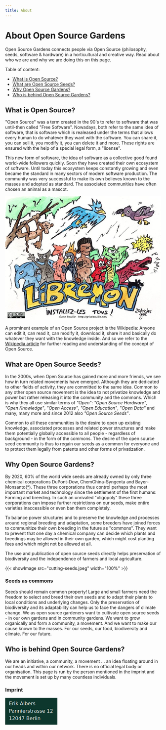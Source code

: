 ```yaml
---
title: About
---
```


# About Open Source Gardens

Open Source Gardens connects people via Open Source (philosophy, seeds, software & hardware) in a horticultural and creative way. Read about who we are and why we are doing this on this page.

Table of content:

- [What is Open Source?](#what-is-open-source)
- [What are Open Source Seeds?](#what-are-open-source-seeds)
- [Why Open Source Gardens?](#why-open-source-gardens)
- [Who is behind Open Source Gardens?](#who-is-behind-open-source-gardens)

## What is Open Source?

"Open Source" was a term created in the 90's to refer to software that was until-then called "Free Software". Nowadays, both refer to the same idea of software, that is software which is realeased under the terms that allows every human to do whatever they want with the software. You can share it, you can sell it, you modify it, you can delete it and more. These rights are ensured with the help of a special legal form, a "license".

This new form of software, the idea of software as a collective good found world-wide followers quickly. Soon they have created their own ecosystem of software. Until today this ecosystem keeps constantly growing and even became the standard in many sectors of modern software production. The community was very successful to make its own believes known to the masses and adopted as standard. The associated communities have often chosen an animal as a mascot.

![](libremon.png)

A prominent example of an Open Source project is the Wikipedia: Anyone can edit it, can read it, can modify it, download it, share it and basically do whatever they want with the knowledge inside. And so we refer to the [Wikipedia article][1] for further reading and understanding of the concept of Open Source.

## What are Open Source Seeds?

In the 2000s, when Open Source has gained more and more friends, we see how in turn related movements have emerged. Although they are dedicated to other fields of activity, they are committed to the same idea. Common to any other open source movement is the idea to not privatize knowledge and power but rather releasing it into the community and the commons. Which is why they all use similar terms of _"Open"_: _"Open Source Hardware"_, _"Open Knowledge"_, _"Open Access"_, _"Open Education"_, _"Open Data"_ and many, many more and since 2012 also _"Open Source Seeds"_.

Common to all these communities is the desire to open up existing knowledge, associated processes and related power structures and make them potentially globally accessible to all people - regardless of background - in the form of the commons. The desire of the open source seed community is thus to regain our seeds as a common for everyone and to protect them legally from patents and other forms of privatization.

## Why Open Source Gardens?

By 2020, 60% of the world wide seeds are already owned by only three chemical corporations DuPont-Dow, ChemChina-Syngenta and Bayer-Monsanto([\*][2]). These three corporations thus control perhaps the most important market and technology since the settlement of the first humans: Farming and breeding. In such an unrivaled "oligopoly" these three corporations can impose further restrictions on our seeds, make entire varieties inaccessible or even ban them completely.

To balance power structures and to preserve the knowledge and processes around regional breeding and adaptation, some breeders have joined forces to communitize their own breeding in the future as "commons". They want to prevent that one day a chemical company can decide which plants and breedings may be allowed in their own garden, which might cost planting fees and which might not be allowed at all.

The use and publication of open source seeds directly helps preservation of biodiversity and the independence of farmers and local agriculture.

{{< showImage src="cutting-seeds.jpeg" width="100%" >}}

### Seeds as commons

Seeds should remain common property! Large and small farmers need the freedom to select and breed their own seeds and to adapt their plants to local conditions and underlying changes. Only the preservation of biodiversity and its adaptability can help us to face the dangers of climate change. We as open source gardeners want to cultivate open source seeds - in our own gardens and in community gardens. We want to grow organically and form a community, a movement. And we want to make our cause known to the masses. For our seeds, our food, biodiversity and climate. For our future.

## Who is behind Open Source Gardens?

We are an initiative, a community, a movement ... an idea floating around in our heads and within our network. There is no official legal body or organisation. This page is run by the person mentioned in the imprint and the movement is set up by many countless individuals.

### Imprint

![](imprint.png)

[1]: https://en.wikipedia.org/wiki/Open_source
[2]: https://www.boell.de/de/aus-sieben-werden-vier-der-markt-fuer-kommerzielles-saatgut
